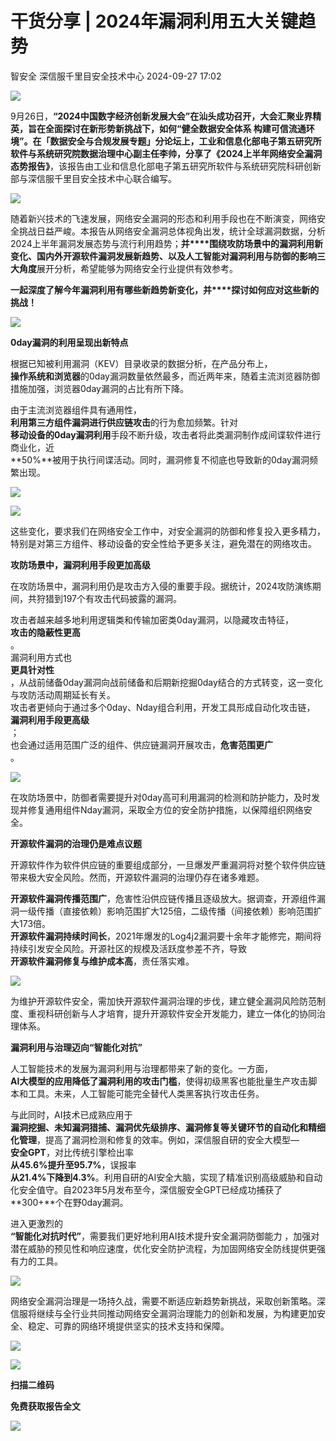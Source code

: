 #  干货分享 | 2024年漏洞利用五大关键趋势   
智安全  深信服千里目安全技术中心   2024-09-27 17:02  
  
![](https://mmbiz.qpic.cn/mmbiz_gif/w8NHw6tcQ5zFObpGGvbWzxnyX6UtTRfibHlJCvfKQGPIDhYFImibr1SvBqtkm7KjzZsHVdzmOMBrQuKeYghpKOHA/640?wx_fmt=gif "")  
  
9月26日，**“2024中国数字经济创新发展大会”**在汕头成功召开，大会汇聚业界精英，旨在全面探讨在新形势新挑战下，如何“健全数据安全体系 构建可信流通环境”。在**「数据安全与合规发展专题」**分论坛上，工业和信息化部电子第五研究所软件与系统研究院数据治理中心副主任李帅，分享了**《2024上半年网络安全漏洞态势报告》**，该报告由工业和信息化部电子第五研究所软件与系统研究院科研创新部与深信服千里目安全技术中心联合编写。  
  
![](https://mmbiz.qpic.cn/mmbiz_jpg/EJiaEo3Lq9kric4wc1fGIofeGC8KLG7rQMDHEabsGUjtvtfrzImVU4ibW7yXCEYjBibZmnGUeZeKRicjqCGOqgVo3jw/640?wx_fmt=jpeg "")  
  
随着新兴技术的飞速发展，网络安全漏洞的形态和利用手段也在不断演变，网络安全挑战日益严峻。本报告从网络安全漏洞总体视角出发，统计全球漏洞数据，分析2024上半年漏洞发展态势与流行利用趋势；**并****围绕攻防场景中的漏洞利用新变化、国内外开源软件漏洞发展新趋势、以及人工智能对漏洞利用与防御的影响三大角度**展开分析，希望能够为网络安全行业提供有效参考。  
  
  
**一起深度了解今年漏洞利用有哪些新趋势新变化，并****探讨如何应对这些新的挑战！**  
  
  
![](https://mmbiz.qpic.cn/mmbiz_jpg/EJiaEo3Lq9kric4wc1fGIofeGC8KLG7rQMeMoqfAZLtnIM1NDRcRI88KDVndOV5jJMddicHiaQ89ofxvx7uSeEcr0w/640?wx_fmt=jpeg&from=appmsg "")  
  
  
  
**0day漏洞的利用呈现出新特点**  
  
根据已知被利用漏洞（KEV）目录收录的数据分析，在产品分布上，  
**操作系统和浏览器**的0day漏洞数量依然最多，而近两年来，随着主流浏览器防御措施加强，浏览器0day漏洞的占比有所下降。  
  
  
由于主流浏览器组件具有通用性，  
**利用第三方组件漏洞进行供应链攻击**的行为愈加频繁。针对  
**移动设备的0day漏洞利用**手段不断升级，攻击者将此类漏洞制作成间谍软件进行商业化，近  
**50%**被用于执行间谍活动。同时，漏洞修复不彻底也导致新的0day漏洞频繁出现。  
  
  
![](https://mmbiz.qpic.cn/mmbiz_jpg/EJiaEo3Lq9kpd33ZqQaibp3QJBIhFdntJAewHiacHe0ghvpwIBIyzrdWZ1HHlicCAKkDBEN7VWISbqWMkn1sdU6XtQ/640?wx_fmt=jpeg&from=appmsg "")  
  
![](https://mmbiz.qpic.cn/mmbiz_jpg/EJiaEo3Lq9kpd33ZqQaibp3QJBIhFdntJAZEWiaaVa79He5JmnQgbiaV8LLKhoCYYhjGEa6m8pia09GR6Bd42Lib5mSw/640?wx_fmt=jpeg&from=appmsg "")  
  
  
这些变化，要求我们在网络安全工作中，对安全漏洞的防御和修复投入更多精力，特别是对第三方组件、移动设备的安全性给予更多关注，避免潜在的网络攻击。  
  
  
**攻防场景中，漏洞利用手段更加高级**  
  
在攻防场景中，漏洞利用仍是攻击方入侵的重要手段。据统计，2024攻防演练期间，共狩猎到197个有攻击代码披露的漏洞。  
  
  
攻击者越来越多地利用逻辑类和传输加密类0day漏洞，以隐藏攻击特征，  
**攻击的隐蔽性更高**  
。  
漏洞利用方式也  
**更具针对性**  
，从战前储备0day漏洞向战前储备和后期新挖掘0day结合的方式转变，这一变化与攻防活动周期延长有关。  
攻击者更倾向于通过多个0day、Nday组合利用，开发工具形成自动化攻击链，  
**漏洞利用手段更高级**  
；  
也会通过适用范围广泛的组件、供应链漏洞开展攻击，**危害范围更广**  
。  
  
  
![](https://mmbiz.qpic.cn/mmbiz_jpg/EJiaEo3Lq9kpd33ZqQaibp3QJBIhFdntJANUEoLNBlaKYpWbrRRy599LHuNzN6hWXnYIcpDGP626hrXCJ0tDv4HQ/640?wx_fmt=jpeg&from=appmsg "")  
  
  
在攻防场景中，防御者需要提升对0day高可利用漏洞的检测和防护能力，及时发现并修复通用组件Nday漏洞，采取全方位的安全防护措施，以保障组织网络安全。  
  
  
**开源软件漏洞的治理仍是难点议题**  
  
开源软件作为软件供应链的重要组成部分，一旦爆发严重漏洞将对整个软件供应链带来极大安全风险。然而，开源软件漏洞的治理仍存在诸多难题。  
  
  
**开源软件漏洞传播范围广**，危害性沿供应链传播且逐级放大。据调查，开源组件漏洞一级传播（直接依赖）影响范围扩大125倍，二级传播（间接依赖）影响范围扩大173倍。  
**开源软件漏洞持续时间长**，2021年爆发的Log4j2漏洞要十余年才能修完，期间将持续引发安全风险。开源社区的规模及活跃度参差不齐，导致  
**开源软件漏洞修复与维护成本高**，责任落实难。  
  
  
![](https://mmbiz.qpic.cn/mmbiz_jpg/EJiaEo3Lq9kpd33ZqQaibp3QJBIhFdntJA3S97nicic9qqx9nJzzfibwwjphyUdGEqrricTiaN8PRfRKb3DmRrV9icJVaQ/640?wx_fmt=jpeg&from=appmsg "")  
  
  
为维护开源软件安全，需加快开源软件漏洞治理的步伐，建立健全漏洞风险防范制度、重视科研创新与人才培育，提升开源软件安全开发能力，建立一体化的协同治理体系。  
  
  
**漏洞利用与治理迈向“智能化对抗”**  
  
人工智能技术的发展为漏洞利用与治理都带来了新的变化。一方面，  
**AI大模型的应用降低了漏洞利用的攻击门槛**，使得初级黑客也能批量生产攻击脚本和工具。未来，人工智能可能完全替代人类黑客执行攻击任务。  
  
  
与此同时，AI技术已成熟应用于  
**漏洞挖掘、未知漏洞猎捕、漏洞优先级排序、漏洞修复等关键环节的自动化和精细化管理**，提高了漏洞检测和修复的效率。例如，深信服自研的安全大模型—  
**安全GPT**，对比传统引擎检出率  
**从45.6%提升至95.7%**，误报率  
**从21.4%下降到4.3%**。利用自研的AI安全大脑，实现了精准识别高级威胁和自动化安全值守。自2023年5月发布至今，深信服安全GPT已经成功捕获了  
**300+**个在野0day漏洞。  
  
  
进入更激烈的  
**“智能化对抗时代”**，需要我们更好地利用AI技术提升安全漏洞防御能力 ，加强对潜在威胁的预见性和响应速度，优化安全防护流程，为加固网络安全防线提供更强有力的工具。  
  
![](https://mmbiz.qpic.cn/mmbiz_png/EJiaEo3Lq9kpd33ZqQaibp3QJBIhFdntJAAibulBXfDTr8FxWaoxLkGWdNgsIrrYtR0wxe8xnEfTkLiaSwX318M95w/640?wx_fmt=png&from=appmsg "")  
  
  
网络安全漏洞治理是一场持久战，需要不断适应新趋势新挑战，采取创新策略。深信服将继续与全行业共同推动网络安全漏洞治理能力的创新和发展，为构建更加安全、稳定、可靠的网络环境提供坚实的技术支持和保障。  
  
  
![](https://mmbiz.qpic.cn/mmbiz_png/EJiaEo3Lq9kpd33ZqQaibp3QJBIhFdntJAthMcS2HbhcqHtjY97x2AABLVJTw7IvRV0VPPlFcrUSexpzT3kYW27w/640?wx_fmt=png&from=appmsg "")  
  
  
![](https://mmbiz.qpic.cn/mmbiz_png/EJiaEo3Lq9kpd33ZqQaibp3QJBIhFdntJATLw45IHxh1TeP02CxsrrdKUibJRjf2geJClhT2LGhxx7jKTcKr3o8ew/640?wx_fmt=png&from=appmsg "")  
  
  
**扫描二维码**  
  
**免费获取报告全文**  
  
  
![](https://mmbiz.qpic.cn/mmbiz_jpg/w8NHw6tcQ5zvcIHbwGGYKbqDVYsVKzNNia1jYtHf49C7133AlDXAgex2W4lFvpia56tjQQDkiauNBrl08YbxqG01A/640?wx_fmt=jpeg&from=appmsg "")  
  
  
